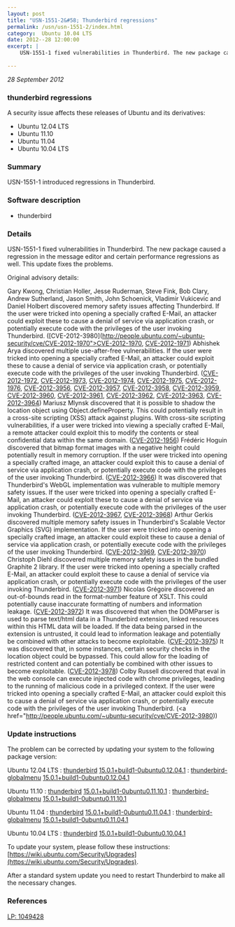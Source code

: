 ```yaml
---
layout: post
title: "USN-1551-2&#58; Thunderbird regressions"
permalink: /usn/usn-1551-2/index.html
category:  Ubuntu 10.04 LTS
date: 2012--28 12:00:00
excerpt: |
    USN-1551-1 fixed vulnerabilities in Thunderbird. The new package caused a regression in the message editor and certain performance regressions as well. This update fixes the problems.
    
--- 
```

 
 

*28 September 2012*

### thunderbird regressions

A security issue affects these releases of Ubuntu and its derivatives:

* Ubuntu 12.04 LTS
* Ubuntu 11.10
* Ubuntu 11.04
* Ubuntu 10.04 LTS

### Summary

USN-1551-1 introduced regressions in Thunderbird. 

### Software description

* thunderbird 

### Details

USN-1551-1 fixed vulnerabilities in Thunderbird. The new package caused a regression in the message editor and certain performance regressions as well. This update fixes the problems.

Original advisory details:

 Gary Kwong, Christian Holler, Jesse Ruderman, Steve Fink, Bob Clary, Andrew Sutherland, Jason Smith, John Schoenick, Vladimir Vukicevic and Daniel Holbert discovered memory safety issues affecting Thunderbird. If the user were tricked into opening a specially crafted E-Mail, an attacker could exploit these to cause a denial of service via application crash, or potentially execute code with the privileges of the user invoking Thunderbird. ([CVE-2012-3980](http://people.ubuntu.com/~ubuntu-security/cve/CVE-2012-1970">CVE-2012-1970</a>, <a href="http://people.ubuntu.com/~ubuntu-security/cve/CVE-2012-1971">CVE-2012-1971</a>) Abhishek Arya discovered multiple use-after-free vulnerabilities. If the user were tricked into opening a specially crafted E-Mail, an attacker could exploit these to cause a denial of service via application crash, or potentially execute code with the privileges of the user invoking Thunderbird. (<a href="http://people.ubuntu.com/~ubuntu-security/cve/CVE-2012-1972">CVE-2012-1972</a>, <a href="http://people.ubuntu.com/~ubuntu-security/cve/CVE-2012-1973">CVE-2012-1973</a>, <a href="http://people.ubuntu.com/~ubuntu-security/cve/CVE-2012-1974">CVE-2012-1974</a>, <a href="http://people.ubuntu.com/~ubuntu-security/cve/CVE-2012-1975">CVE-2012-1975</a>, <a href="http://people.ubuntu.com/~ubuntu-security/cve/CVE-2012-1976">CVE-2012-1976</a>, <a href="http://people.ubuntu.com/~ubuntu-security/cve/CVE-2012-3956">CVE-2012-3956</a>, <a href="http://people.ubuntu.com/~ubuntu-security/cve/CVE-2012-3957">CVE-2012-3957</a>, <a href="http://people.ubuntu.com/~ubuntu-security/cve/CVE-2012-3958">CVE-2012-3958</a>, <a href="http://people.ubuntu.com/~ubuntu-security/cve/CVE-2012-3959">CVE-2012-3959</a>, <a href="http://people.ubuntu.com/~ubuntu-security/cve/CVE-2012-3960">CVE-2012-3960</a>, <a href="http://people.ubuntu.com/~ubuntu-security/cve/CVE-2012-3961">CVE-2012-3961</a>, <a href="http://people.ubuntu.com/~ubuntu-security/cve/CVE-2012-3962">CVE-2012-3962</a>, <a href="http://people.ubuntu.com/~ubuntu-security/cve/CVE-2012-3963">CVE-2012-3963</a>, <a href="http://people.ubuntu.com/~ubuntu-security/cve/CVE-2012-3964">CVE-2012-3964</a>) Mariusz Mlynsk discovered that it is possible to shadow the location object using Object.defineProperty. This could potentially result in a cross-site scripting (XSS) attack against plugins. With cross-site scripting vulnerabilities, if a user were tricked into viewing a specially crafted E-Mail, a remote attacker could exploit this to modify the contents or steal confidential data within the same domain. (<a href="http://people.ubuntu.com/~ubuntu-security/cve/CVE-2012-1956">CVE-2012-1956</a>) Frédéric Hoguin discovered that bitmap format images with a negative height could potentially result in memory corruption. If the user were tricked into opening a specially crafted image, an attacker could exploit this to cause a denial of service via application crash, or potentially execute code with the privileges of the user invoking Thunderbird. (<a href="http://people.ubuntu.com/~ubuntu-security/cve/CVE-2012-3966">CVE-2012-3966</a>) It was discovered that Thunderbird&#39;s WebGL implementation was vulnerable to multiple memory safety issues. If the user were tricked into opening a specially crafted E-Mail, an attacker could exploit these to cause a denial of service via application crash, or potentially execute code with the privileges of the user invoking Thunderbird. (<a href="http://people.ubuntu.com/~ubuntu-security/cve/CVE-2012-3967">CVE-2012-3967</a>, <a href="http://people.ubuntu.com/~ubuntu-security/cve/CVE-2012-3968">CVE-2012-3968</a>) Arthur Gerkis discovered multiple memory safety issues in Thunderbird&#39;s Scalable Vector Graphics (SVG) implementation. If the user were tricked into opening a specially crafted image, an attacker could exploit these to cause a denial of service via application crash, or potentially execute code with the privileges of the user invoking Thunderbird. (<a href="http://people.ubuntu.com/~ubuntu-security/cve/CVE-2012-3969">CVE-2012-3969</a>, <a href="http://people.ubuntu.com/~ubuntu-security/cve/CVE-2012-3970">CVE-2012-3970</a>) Christoph Diehl discovered multiple memory safety issues in the bundled Graphite 2 library. If the user were tricked into opening a specially crafted E-Mail, an attacker could exploit these to cause a denial of service via application crash, or potentially execute code with the privileges of the user invoking Thunderbird. (<a href="http://people.ubuntu.com/~ubuntu-security/cve/CVE-2012-3971">CVE-2012-3971</a>) Nicolas Grégoire discovered an out-of-bounds read in the format-number feature of XSLT. This could potentially cause inaccurate formatting of numbers and information leakage. (<a href="http://people.ubuntu.com/~ubuntu-security/cve/CVE-2012-3972">CVE-2012-3972</a>) It was discovered that when the DOMParser is used to parse text/html data in a Thunderbird extension, linked resources within this HTML data will be loaded. If the data being parsed in the extension is untrusted, it could lead to information leakage and potentially be combined with other attacks to become exploitable. (<a href="http://people.ubuntu.com/~ubuntu-security/cve/CVE-2012-3975">CVE-2012-3975</a>) It was discovered that, in some instances, certain security checks in the location object could be bypassed. This could allow for the loading of restricted content and can potentially be combined with other issues to become exploitable. (<a href="http://people.ubuntu.com/~ubuntu-security/cve/CVE-2012-3978">CVE-2012-3978</a>) Colby Russell discovered that eval in the web console can execute injected code with chrome privileges, leading to the running of malicious code in a privileged context. If the user were tricked into opening a specially crafted E-Mail, an attacker could exploit this to cause a denial of service via application crash, or potentially execute code with the privileges of the user invoking Thunderbird. (<a href="http://people.ubuntu.com/~ubuntu-security/cve/CVE-2012-3980)) 

### Update instructions

The problem can be corrected by updating your system to the following package version:

Ubuntu 12.04 LTS
 : [thunderbird](https://launchpad.net/ubuntu/+source/thunderbird) <span> [15.0.1+build1-0ubuntu0.12.04.1](https://launchpad.net/ubuntu/+source/thunderbird/15.0.1+build1-0ubuntu0.12.04.1) </span> 
 : [thunderbird-globalmenu](https://launchpad.net/ubuntu/+source/thunderbird) <span> [15.0.1+build1-0ubuntu0.12.04.1](https://launchpad.net/ubuntu/+source/thunderbird/15.0.1+build1-0ubuntu0.12.04.1) </span> 

Ubuntu 11.10
 : [thunderbird](https://launchpad.net/ubuntu/+source/thunderbird) <span> [15.0.1+build1-0ubuntu0.11.10.1](https://launchpad.net/ubuntu/+source/thunderbird/15.0.1+build1-0ubuntu0.11.10.1) </span> 
 : [thunderbird-globalmenu](https://launchpad.net/ubuntu/+source/thunderbird) <span> [15.0.1+build1-0ubuntu0.11.10.1](https://launchpad.net/ubuntu/+source/thunderbird/15.0.1+build1-0ubuntu0.11.10.1) </span> 

Ubuntu 11.04
 : [thunderbird](https://launchpad.net/ubuntu/+source/thunderbird) <span> [15.0.1+build1-0ubuntu0.11.04.1](https://launchpad.net/ubuntu/+source/thunderbird/15.0.1+build1-0ubuntu0.11.04.1) </span> 
 : [thunderbird-globalmenu](https://launchpad.net/ubuntu/+source/thunderbird) <span> [15.0.1+build1-0ubuntu0.11.04.1](https://launchpad.net/ubuntu/+source/thunderbird/15.0.1+build1-0ubuntu0.11.04.1) </span> 

Ubuntu 10.04 LTS
 : [thunderbird](https://launchpad.net/ubuntu/+source/thunderbird) <span> [15.0.1+build1-0ubuntu0.10.04.1](https://launchpad.net/ubuntu/+source/thunderbird/15.0.1+build1-0ubuntu0.10.04.1) </span> 

To update your system, please follow these instructions: [https://wiki.ubuntu.com/Security/Upgrades](https://wiki.ubuntu.com/Security/Upgrades).

After a standard system update you need to restart Thunderbird to make all the necessary changes. 

### References

 
 [LP: 1049428](https://launchpad.net/bugs/1049428)
 


